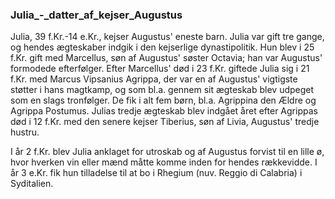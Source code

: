 ### Julia_-_datter_af_kejser_Augustus


Julia, 39 f.Kr.-14 e.Kr., kejser Augustus' eneste barn. Julia var gift tre gange, og hendes ægteskaber indgik i den kejserlige dynastipolitik. Hun blev i 25 f.Kr. gift med Marcellus, søn af Augustus' søster Octavia; han var Augustus' formodede efterfølger. Efter Marcellus' død i 23 f.Kr. giftede Julia sig i 21 f.Kr. med Marcus Vipsanius Agrippa, der var en af Augustus' vigtigste støtter i hans magtkamp, og som bl.a. gennem sit ægteskab blev udpeget som en slags tronfølger. De fik i alt fem børn, bl.a. Agrippina den Ældre og Agrippa Postumus. Julias tredje ægteskab blev indgået året efter Agrippas død i 12 f.Kr. med den senere kejser Tiberius, søn af Livia, Augustus' tredje hustru.

I år 2 f.Kr. blev Julia anklaget for utroskab og af Augustus forvist til en lille ø, hvor hverken vin eller mænd måtte komme inden for hendes rækkevidde. I år 3 e.Kr. fik hun tilladelse til at bo i Rhegium (nuv. Reggio di Calabria) i Syditalien.